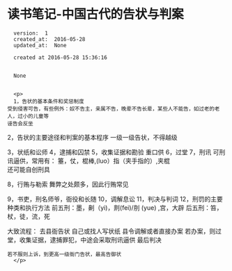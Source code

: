 
  # 读书笔记-中国古代的告状与判案

      version:  1
      created_at:  2016-05-28
      updated_at:  None

      created at 2016-05-28 15:36:16 


      None


      <p>
      1，告状的基本条件和奖惩制度
	受到侵害可告，有些例外：奴不告主，亲属不告，晚辈不告长辈，某些人不能告，如过老的老人，过小的儿童等
	诬告会反坐

2，告状的主要途径和判案的基本程序
	一级一级告状，不得越级	

3，状纸和讼师	
4，逮捕和囚禁
5，收集证据和勘验
	重口供
6，过堂
7，刑讯
	可刑讯逼供，常用有： 箠，仗，棍棒,(luo）指（夹手指的）,夹棍	
	还可能自创刑具

8，行贿与勒索
	舞弊之处颇多，因此行贿常见

9，书吏，刑名师爷，衙役和长随
10，调解息讼
11，判决与判词
12，刑罚的主要种类和执行方法
	前五刑：墨，劓（yi)，剕(fei)/刖 (yue) ,宫，大辟 
	后五刑：笞，杖，徒，流，死

大致流程：
	去县衙告状 
	自己或找人写状纸
	县令调解或者直接办案
	若办案，则过堂，收集证据，逮捕罪犯，中途会采取刑讯逼供
	最后判决

	若不服则上诉，到更高一级衙门告状，最高告御状
      </p>

  